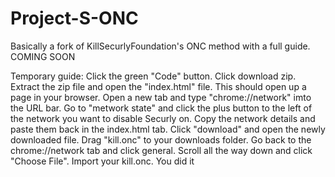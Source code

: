 # Project-S-ONC
Basically a fork of KillSecurlyFoundation's ONC method with a full guide. COMING SOON

Temporary guide: Click the green "Code" button. Click download zip. Extract the zip file and open the "index.html" file. This should open up a page in your browser. Open a new tab and type "chrome://network" imto the URL bar. Go to "metwork state" and click the plus button to the left of the network you want to disable Securly on. Copy the network details and paste them back in the index.html tab. Click "download" and open the newly downloaded file. Drag "kill.onc" to your downloads folder. Go back to the chrome://network tab and click general. Scroll all the way down and click "Choose File". Import your kill.onc. You did it
